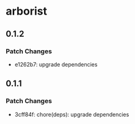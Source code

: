# arborist

## 0.1.2

### Patch Changes

- e1262b7: upgrade dependencies

## 0.1.1

### Patch Changes

- 3cff84f: chore(deps): upgrade dependencies
